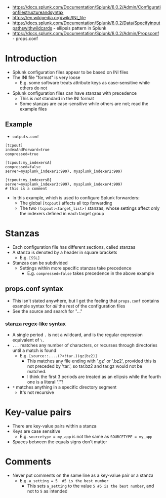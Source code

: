 - https://docs.splunk.com/Documentation/Splunk/8.0.2/Admin/Configurationfilestructureandsyntax
- https://en.wikipedia.org/wiki/INI_file
- https://docs.splunk.com/Documentation/Splunk/8.0.2/Data/Specifyinputpathswithwildcards - ellipsis pattern in Splunk
- https://docs.splunk.com/Documentation/Splunk/8.0.2/Admin/Propsconf - props.conf
# Introduction
- Splunk configuration files appear to be based on INI files
- The INI file "format" is very loose
    - E.g. some software treats attribute keys as case-sensitive while others do not
- Splunk configuration files can have stanzas with precedence
    - This is *not* standard in the INI format
    - Some stanzas are case-sensitive while others are not; read the example files
## Example
- `outputs.conf`
```
[tcpout]
indexAndForward=true
compressed=true

[tcpout:my_indexersA]
compressed=false
server=mysplunk_indexer1:9997, mysplunk_indexer2:9997

[tcpout:my_indexersB]
server=mysplunk_indexer3:9997, mysplunk_indexer4:9997
# this is a comment
```
- In this example, which is used to configure Splunk forwarders:
    - The global `[tcpout]` affects all tcp forwarding
    - The two `[tcpout:<target_list>]` stanzas, whose settings affect only the indexers defined in each target group
# Stanzas
- Each configuration file has different sections, called stanzas
- A stanza is denoted by a header in square brackets
    - E.g. `[SSL]`
- Stanzas can be subdivided
    - Settings within more specific stanzas take precedence
        - E.g. `compressed=false` takes precedence in the above example
## props.conf syntax
- This isn't stated anywhere, but I get the feeling that `props.conf` contains example syntax for *all* the rest of the configuration files
- See the source and search for "..."
### stanza regex-like syntax
- A single period `.` is not a wildcard, and is the regular expression equivalent of `\.`
- `...` matches any number of characters, or recurses through directories until a match is found 
    - E.g. `[source::....(?<!tar.)(gz|bz2)]`
        - This matches any file ending with '.gz' or '.bz2', provided this is not preceded by 'tar.', so tar.bz2 and tar.gz would not be matched.
        - I think the first 3 periods are treated as an ellipsis while the fourth one is a literal "."?
- `*` matches anything in a specific directory segment
    - It's not recursive
# Key-value pairs
- There are key-value pairs within a stanza
- Keys are case sensitive 
    - E.g. `sourcetype = my_app` is not the same as `SOURCETYPE = my_app`
- Spaces between the equals signs don't matter
# Comments
- Never put comments on the same line as a key-value pair or a stanza
    - E.g. `a_setting = 5  #5 is the best number`
        - This sets `a_setting` to the value `5 #5 is the best number`, and not to `5` as intended